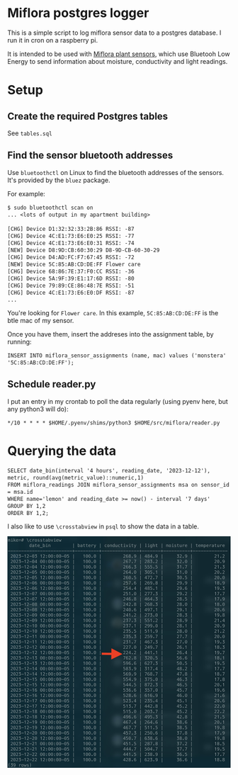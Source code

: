 # Miflora postgres logger

This is a simple script to log miflora sensor data to a postgres database. I run it in cron on a raspberry pi. 

It is intended to be used with [Miflora plant sensors](https://www.aliexpress.com/w/wholesale-miflora.html), which use Bluetooh Low Energy to send information about 
moisture, conductivity and light readings.

# Setup

## Create the required Postgres tables

See `tables.sql`

## Find the sensor bluetooth addresses 

Use `bluetoothctl` on Linux to find the bluetooth addresses of the sensors. It's provided by the `bluez` package.

For example:

```
$ sudo bluetoothctl scan on
... <lots of output in my apartment building>

[CHG] Device D1:32:32:33:2B:86 RSSI: -87
[CHG] Device 4C:E1:73:E6:E0:25 RSSI: -77
[CHG] Device 4C:E1:73:E6:E0:31 RSSI: -74
[NEW] Device D8:9D:CB:60:30:29 D8-9D-CB-60-30-29
[CHG] Device D4:AD:FC:F7:67:45 RSSI: -72
[NEW] Device 5C:85:AB:CD:DE:FF Flower care
[CHG] Device 68:86:7E:37:F0:CC RSSI: -36
[CHG] Device 5A:9F:39:E1:17:6D RSSI: -80
[CHG] Device 79:89:CE:86:48:7E RSSI: -51
[CHG] Device 4C:E1:73:E6:E0:DF RSSI: -87
...

```

You're looking for `Flower care`. In this example, `5C:85:AB:CD:DE:FF` is the btle mac of my sensor. 

Once you have them, insert the addreses into the assignment table, by running:

```
INSERT INTO miflora_sensor_assignments (name, mac) values ('monstera' '5C:85:AB:CD:DE:FF');
```

## Schedule reader.py

I put an entry in my crontab to poll the data regularly (using pyenv here, but any python3 will do):

```
*/10 * * * * $HOME/.pyenv/shims/python3 $HOME/src/miflora/reader.py

```

# Querying the data

```
SELECT date_bin(interval '4 hours', reading_date, '2023-12-12'), metric, round(avg(metric_value)::numeric,1) 
FROM miflora_readings JOIN miflora_sensor_assignments msa on sensor_id = msa.id 
WHERE name='lemon' and reading_date >= now() - interval '7 days' 
GROUP BY 1,2 
ORDER BY 1,2;

```

I also like to use `\crosstabview` in `psql` to show the data in a table. 

![tabular data in a terminal window](images/ss.jpg)